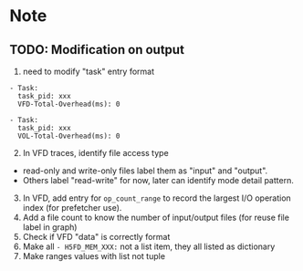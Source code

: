 # Note

## TODO: Modification on output
1. need to modify "task" entry format
```
- Task:
  task_pid: xxx
  VFD-Total-Overhead(ms): 0
```
```
- Task:
  task_pid: xxx
  VOL-Total-Overhead(ms): 0
```
2. In VFD traces, identify file access type
- read-only and write-only files label them as "input" and "output". 
- Others label "read-write" for now, later can identify mode detail pattern.
3. In VFD, add entry for `op_count_range` to record the largest I/O operation index (for prefetcher use).
4. Add a file count to know the number of input/output files (for reuse file label in graph)
5. Check if VFD "data" is correctly format
6. Make all `- H5FD_MEM_XXX:` not a list item, they all listed as dictionary
7. Make ranges values with list not tuple